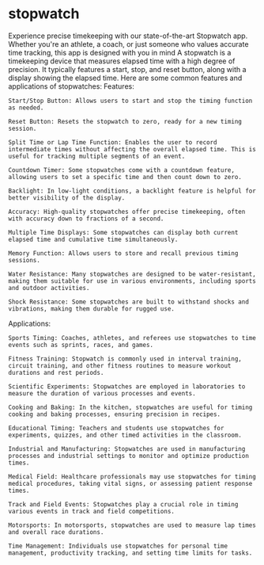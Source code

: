 # stopwatch
Experience precise timekeeping with our state-of-the-art Stopwatch app. Whether you're an athlete, a coach, or just someone who values accurate time tracking, this app is designed with you in mind
A stopwatch is a timekeeping device that measures elapsed time with a high degree of precision. It typically features a start, stop, and reset button, along with a display showing the elapsed time. Here are some common features and applications of stopwatches:
Features:

    Start/Stop Button: Allows users to start and stop the timing function as needed.

    Reset Button: Resets the stopwatch to zero, ready for a new timing session.

    Split Time or Lap Time Function: Enables the user to record intermediate times without affecting the overall elapsed time. This is useful for tracking multiple segments of an event.

    Countdown Timer: Some stopwatches come with a countdown feature, allowing users to set a specific time and then count down to zero.

    Backlight: In low-light conditions, a backlight feature is helpful for better visibility of the display.

    Accuracy: High-quality stopwatches offer precise timekeeping, often with accuracy down to fractions of a second.

    Multiple Time Displays: Some stopwatches can display both current elapsed time and cumulative time simultaneously.

    Memory Function: Allows users to store and recall previous timing sessions.

    Water Resistance: Many stopwatches are designed to be water-resistant, making them suitable for use in various environments, including sports and outdoor activities.

    Shock Resistance: Some stopwatches are built to withstand shocks and vibrations, making them durable for rugged use.

Applications:

    Sports Timing: Coaches, athletes, and referees use stopwatches to time events such as sprints, races, and games.

    Fitness Training: Stopwatch is commonly used in interval training, circuit training, and other fitness routines to measure workout durations and rest periods.

    Scientific Experiments: Stopwatches are employed in laboratories to measure the duration of various processes and events.

    Cooking and Baking: In the kitchen, stopwatches are useful for timing cooking and baking processes, ensuring precision in recipes.

    Educational Timing: Teachers and students use stopwatches for experiments, quizzes, and other timed activities in the classroom.

    Industrial and Manufacturing: Stopwatches are used in manufacturing processes and industrial settings to monitor and optimize production times.

    Medical Field: Healthcare professionals may use stopwatches for timing medical procedures, taking vital signs, or assessing patient response times.

    Track and Field Events: Stopwatches play a crucial role in timing various events in track and field competitions.

    Motorsports: In motorsports, stopwatches are used to measure lap times and overall race durations.

    Time Management: Individuals use stopwatches for personal time management, productivity tracking, and setting time limits for tasks.
